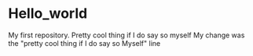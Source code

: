 # Hello_world
My first repository. Pretty cool thing if I do say so myself
My change was the "pretty cool thing if I do say so Myself" line
